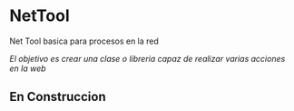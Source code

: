 # NetTool
Net Tool basica para procesos en la red

*El objetivo es crear una clase o libreria capaz de realizar varias acciones en la web*

## En Construccion
